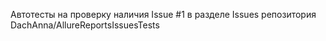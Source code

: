 Автотесты на проверку наличия Issue #1 в разделе Issues репозитория DachAnna/AllureReportsIssuesTests
